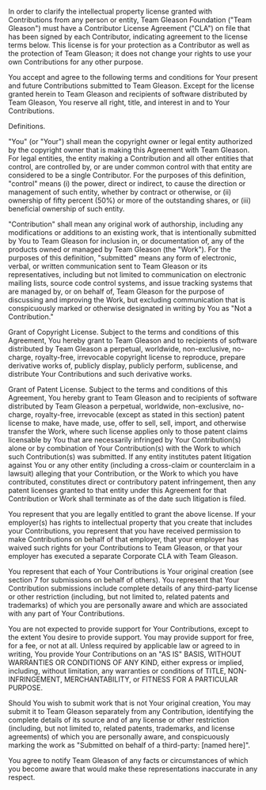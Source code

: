 In order to clarify the intellectual property license granted with Contributions from any person or entity, Team Gleason Foundation ("Team Gleason") must have a Contributor License Agreement ("CLA") on file that has been signed by each Contributor, indicating agreement to the license terms below. This license is for your protection as a Contributor as well as the protection of Team Gleason; it does not change your rights to use your own Contributions for any other purpose.

You accept and agree to the following terms and conditions for Your present and future Contributions submitted to Team Gleason. Except for the license granted herein to Team Gleason and recipients of software distributed by Team Gleason, You reserve all right, title, and interest in and to Your Contributions.

Definitions.

"You" (or "Your") shall mean the copyright owner or legal entity authorized by the copyright owner that is making this Agreement with Team Gleason. For legal entities, the entity making a Contribution and all other entities that control, are controlled by, or are under common control with that entity are considered to be a single Contributor. For the purposes of this definition, "control" means (i) the power, direct or indirect, to cause the direction or management of such entity, whether by contract or otherwise, or (ii) ownership of fifty percent (50%) or more of the outstanding shares, or (iii) beneficial ownership of such entity.

"Contribution" shall mean any original work of authorship, including any modifications or additions to an existing work, that is intentionally submitted by You to Team Gleason for inclusion in, or documentation of, any of the products owned or managed by Team Gleason (the "Work"). For the purposes of this definition, "submitted" means any form of electronic, verbal, or written communication sent to Team Gleason or its representatives, including but not limited to communication on electronic mailing lists, source code control systems, and issue tracking systems that are managed by, or on behalf of, Team Gleason for the purpose of discussing and improving the Work, but excluding communication that is conspicuously marked or otherwise designated in writing by You as "Not a Contribution."

Grant of Copyright License. Subject to the terms and conditions of this Agreement, You hereby grant to Team Gleason and to recipients of software distributed by Team Gleason a perpetual, worldwide, non-exclusive, no-charge, royalty-free, irrevocable copyright license to reproduce, prepare derivative works of, publicly display, publicly perform, sublicense, and distribute Your Contributions and such derivative works.

Grant of Patent License. Subject to the terms and conditions of this Agreement, You hereby grant to Team Gleason and to recipients of software distributed by Team Gleason a perpetual, worldwide, non-exclusive, no-charge, royalty-free, irrevocable (except as stated in this section) patent license to make, have made, use, offer to sell, sell, import, and otherwise transfer the Work, where such license applies only to those patent claims licensable by You that are necessarily infringed by Your Contribution(s) alone or by combination of Your Contribution(s) with the Work to which such Contribution(s) was submitted. If any entity institutes patent litigation against You or any other entity (including a cross-claim or counterclaim in a lawsuit) alleging that your Contribution, or the Work to which you have contributed, constitutes direct or contributory patent infringement, then any patent licenses granted to that entity under this Agreement for that Contribution or Work shall terminate as of the date such litigation is filed.

You represent that you are legally entitled to grant the above license. If your employer(s) has rights to intellectual property that you create that includes your Contributions, you represent that you have received permission to make Contributions on behalf of that employer, that your employer has waived such rights for your Contributions to Team Gleason, or that your employer has executed a separate Corporate CLA with Team Gleason.

You represent that each of Your Contributions is Your original creation (see section 7 for submissions on behalf of others). You represent that Your Contribution submissions include complete details of any third-party license or other restriction (including, but not limited to, related patents and trademarks) of which you are personally aware and which are associated with any part of Your Contributions.

You are not expected to provide support for Your Contributions, except to the extent You desire to provide support. You may provide support for free, for a fee, or not at all. Unless required by applicable law or agreed to in writing, You provide Your Contributions on an "AS IS" BASIS, WITHOUT WARRANTIES OR CONDITIONS OF ANY KIND, either express or implied, including, without limitation, any warranties or conditions of TITLE, NON- INFRINGEMENT, MERCHANTABILITY, or FITNESS FOR A PARTICULAR PURPOSE.

Should You wish to submit work that is not Your original creation, You may submit it to Team Gleason separately from any Contribution, identifying the complete details of its source and of any license or other restriction (including, but not limited to, related patents, trademarks, and license agreements) of which you are personally aware, and conspicuously marking the work as "Submitted on behalf of a third-party: [named here]".

You agree to notify Team Gleason of any facts or circumstances of which you become aware that would make these representations inaccurate in any respect.
